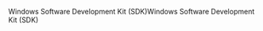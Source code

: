 <span data-ttu-id="827a0-101">Windows Software Development Kit (SDK)</span><span class="sxs-lookup"><span data-stu-id="827a0-101">Windows Software Development Kit (SDK)</span></span>